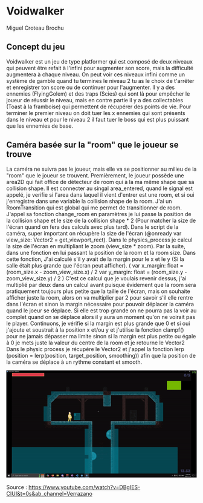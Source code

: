 # Voidwalker
Miguel Croteau Brochu

## Concept du jeu
Voidwalker est un jeu de type platformer qui est composé de deux niveaux qui peuvent être refait à l'infini pour augmenter son score, mais la difficulté augmentera à chaque niveau.
On peut voir ces niveaux infini comme un système de gamble quand tu termines le niveau 2 tu as le choix de t'arrêter et enregistrer ton score ou de continuer pour l'augmenter. 
Il y a des ennemies (FlyingGolem) et des traps (Scies) qui sont là pour empêcher le joueur de réussir le niveau, mais en contre partie il y a des collectables (Toast à la framboise) qui permettent de récupérer des points de vie. 
Pour terminer le premier niveau on doit tuer les x ennemies qui sont présents dans le niveau et pour le niveau 2 il faut tuer le boss qui est plus puissant que les ennemies de base. 

## Caméra basée sur la "room" que le joueur se trouve
La caméra ne suivra pas le joueur, mais elle va se positionner au milieu de la "room" que le joueur se trouvent.
Premièrement, le joueur possède une area2D qui fait office de détecteur de room qui à la ma même shape que sa collision shape.
Il est connecter au singal area_entered, quand le signal est appelé, je verifie si l'area dans laquel il vient d'entrer est une room, et si oui j'enregistre dans une variable la collision shape de la room. 
J'ai un RoomTransition qui est global qui me permet de transitionner de room. J'appel sa fonction change_room en paramètres je lui passe la position de la collision shape et le size de la collision shape * 2 (Pour matcher la size de l'écran quand on fera des calculs avec plus tard). 
Dans le script de la caméra, super important on récupère la size de l'écran (@onready var view_size: Vector2 = get_viewport_rect).
Dans le physics_process je calcul la size de l'écran en multipliant le zoom (view_size * zoom).
Par la suite, dans une fonction en lui passant la position de la room et la room size.
Dans cette fonction, J'ai calculé s'il y avait de la margin pour le x et le y (Si la salle était plus grande que l'écran peut afficher).
( var x_margin: float = (room_size.x - zoom_view_size.x) / 2
var y_margin: float = (room_size.y - zoom_view_size.y) / 2 )
C'est ce calcul que je voulais revenir dessus, j'ai multiplié par deux dans un calcul avant puisque évidement que la room sera pratiquement toujours plus petite que la taille de l'écran, mais on souhaite afficher juste la room, alors on va multiplier par 2 pour savoir s'il elle rentre dans l'écran et sinon la margin nécessaire pour pouvoir déplacer la caméra quand le joeur se déplace.
Si elle est trop grande on ne pourra pas la voir au complet quand on se déplace alors il y aura un moment qu'on ne voirait pas le player.
Continuons, je vérifie si la margin est plus grande que 0 et si oui j'ajoute et soustrait à la position x et/ou y et j'utilise la fonction clampf() pour ne jamais dépasser ma limite sinon si la margin est plus petite ou égale à 0 je mets juste la valeur du centre de la room et je retourne le Vector2
Dans le physic process je récupère le Vector2 et j'appel la fonction lerp (position = lerp(position, target_position, smoothing)) afin que la position de la caméra se déplace à un rythme constant et smooth.

![Camera Transition](/voidwalker/Images/GodotEngine2024.11.25-12.30.16.03-ezgif.com-video-to-gif-converter.gif)

Source : https://www.youtube.com/watch?v=DBgIES-CIUI&t=0s&ab_channel=Verrazano